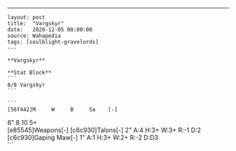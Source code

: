---
    layout: post
    title:  "Vargskyr"
    date:   2020-12-05 00:00:00
    source: Wahapedia
    tags: [soulblight-gravelords]
    ---
    
    **Vargskyr**
    
    **Stat Block**
    ```
    8/8 Vargskyr
    ```
    
    ```
    [56f442]M     W     B     Sa    [-]
8"    8     10    5+    
[e85545]Weapons[-]
[c6c930]Talons[-]
2"     A:4    H:3+   W:3+   R:-1   D:2   
[c6c930]Gaping Maw[-]
1"     A:1    H:3+   W:2+   R:-2   D:D3  
    ```
    
    
    